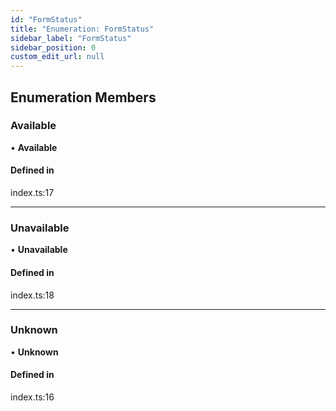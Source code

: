 ```yaml
---
id: "FormStatus"
title: "Enumeration: FormStatus"
sidebar_label: "FormStatus"
sidebar_position: 0
custom_edit_url: null
---
```


## Enumeration Members

### Available

• **Available**

#### Defined in

index.ts:17

___

### Unavailable

• **Unavailable**

#### Defined in

index.ts:18

___

### Unknown

• **Unknown**

#### Defined in

index.ts:16
